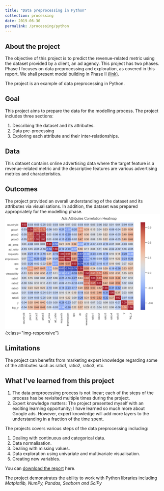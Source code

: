 ```yaml
---
title: "Data preprocessing in Python"
collection: processing
date: 2019-06-30
permalink: /processing/python
---
```

## About the project
  The objective of this project is to predict the revenue-related metric using the dataset provided by a client, an ad agency. This project has two phases. Phase I focuses on data preprocessing and exploration, as covered in this report. We shall present model building in Phase II [(link)](/machinelearning/machinelearning-google).

  The project is an example of data preprocessing in Python.

## Goal
  This project aims to prepare the data for the modelling process. The project includes three sections:
  1. Describing the dataset and its attributes.
  2. Data pre-processing
  3. Exploring each attribute and their inter-relationships.

## Data
  This dataset contains online advertising data where the target feature is a revenue-related metric and the descriptive features are various advertising metrics and characteristics.

## Outcomes
  The project provided an overall understanding of the dataset and its attributes via visualisations. In addition, the dataset was prepared appropriately for the modelling phase.
  ![Heatmap](/assets/heatmap.jpg){:class="img-responsive"}
## Limitations
  The project can benefits from  marketing expert knowledge regarding some of the attributes such as ratio1, ratio2, ratio3, etc.

## What I've learned from this project
1. The data preprocessing process is not linear; each of the steps of the process has be revisited multiple times during the project.
2. Expert knowledge matters: The project presented myself with an exciting learning opportunity; I have learned so much more about Google ads. However, expert knowledge will add more layers to the understanding in a fraction of the time spent.

The projects covers various steps of the data preprocessing including:

  1. Dealing with continuous and categorical data.
  2. Data normalisation.
  3. Dealing with missing values.
  4. Data exploration using univariate and multivariate visualisation.
  5. Creating new variables.

You can [download the report](https://minhphan88.github.io/assets/Preprocessing-python.pdf) here.

The project demonstrates the ability to work with Python libraries including *Matplotlib, NumPy, Pandas, Seaborn and SciPy*
